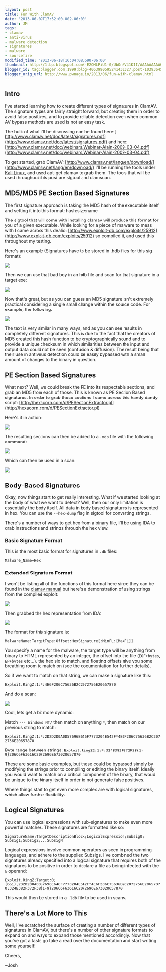 ```yaml
---
layout: post
title: Fun With ClamAV
date: '2013-06-09T17:52:00.002-06:00'
author: JM
tags:
- clamav
- anti-virus
- malware detection
- signatures
- malware
- sourcefire
modified_time: '2013-06-18T16:04:08.690-06:00'
thumbnail: http://1.bp.blogspot.com/-E2QMLPiU1-0/UbOnNV41KII/AAAAAAAAAOA/Y5ZLj5EBBP0/s72-c/Screen+Shot+2013-06-08+at+3.51.36+PM.png
blogger_id: tag:blogger.com,1999:blog-4063990595241430327.post-103936457389538027
blogger_orig_url: http://www.pwnage.io/2013/06/fun-with-clamav.html
---
```


## Intro
I've started learning how to create different types of signatures in ClamAV. The signature types are fairly straight forward, but creating them in order to avoid false positives, and to provide reliable detection even when common AV bypass methods are used is not an easy task.

The bulk of what I'll be discussing can be found here:[ http://www.clamav.net/doc/latest/signatures.pdf](http://www.clamav.net/doc/latest/signatures.pdf) and here: [http://www.clamav.net/doc/webinars/Webinar-Alain-2009-03-04.pdf](http://www.clamav.net/doc/webinars/Webinar-Alain-2009-03-04.pdf)

To get started, grab ClamAV: [http://www.clamav.net/lang/en/download/](http://www.clamav.net/lang/en/download/) I'll be running the tools under [Kali Linux](http://www.kali.org/), and used apt-get clamav to grab them. The tools that will be used throughout this post are sigtool and clamscan.

## MD5/MD5 PE Section Based Signatures

The first signature approach is taking the MD5 hash of the executable itself and setting it into this format: hash:size:name

The sigtool that will come with installing clamav will produce this format for you of a given executable. While looking for a piece of malware to mess with I came across this dealio: [http://www.exploit-db.com/exploits/25912](http://www.exploit-db.com/exploits/25912) so compiled it, and used this throughout my testing.

Here's an example (Signatures have to be stored in .hdb files for this sig format):

[![](http://1.bp.blogspot.com/-E2QMLPiU1-0/UbOnNV41KII/AAAAAAAAAOA/Y5ZLj5EBBP0/s640/Screen+Shot+2013-06-08+at+3.51.36+PM.png)](http://1.bp.blogspot.com/-E2QMLPiU1-0/UbOnNV41KII/AAAAAAAAAOA/Y5ZLj5EBBP0/s1600/Screen+Shot+2013-06-08+at+3.51.36+PM.png)

Then we can use that bad boy in an hdb file and scan for that signature in a target exe:

[![](http://1.bp.blogspot.com/-e44DegBOIgo/UbOpkoeGdmI/AAAAAAAAAOM/iMXE2eSG7Zk/s640/Screen+Shot+2013-06-08+at+4.01.14+PM.png)](http://1.bp.blogspot.com/-e44DegBOIgo/UbOpkoeGdmI/AAAAAAAAAOM/iMXE2eSG7Zk/s1600/Screen+Shot+2013-06-08+at+4.01.14+PM.png)

Now that's great, but as you can guess an MD5 signature isn't extremely practical considering a single small change within the source code. For example, the following:

[![](http://3.bp.blogspot.com/-ej6Or-qWtIo/UbOs1Zb3pmI/AAAAAAAAAOc/v5DNrsqX7-M/s1600/Screen+Shot+2013-06-08+at+4.15.18+PM.png)](http://3.bp.blogspot.com/-ej6Or-qWtIo/UbOs1Zb3pmI/AAAAAAAAAOc/v5DNrsqX7-M/s1600/Screen+Shot+2013-06-08+at+4.15.18+PM.png)

The text is very similar in many ways, and as you can see results in completely different signatures. This is due to the fact that the creators of MD5 created this hash function to be cryptographically sound and to provide a unique checksum in which similarities between the input and output data could not be seen (confusion & diffusion). The result being that their use in antivirus detection could be easily bypassed with a small amount of changes to the binary in question.

## PE Section Based Signatures

What next? Well, we could break the PE into its respectable sections, and grab an MD5 from each of those. This is known as PE Section Based signatures. In order to grab those sections I came across this handy dandy script: [http://hexacorn.com/d/PESectionExtractor.pl](http://hexacorn.com/d/PESectionExtractor.pl)

Here's it in action:

[![](http://1.bp.blogspot.com/-7t85TzpqnyA/UbPC56QH6lI/AAAAAAAAAOs/WHcGnTiMRXA/s640/Screen+Shot+2013-06-08+at+5.29.36+PM.png)](http://1.bp.blogspot.com/-7t85TzpqnyA/UbPC56QH6lI/AAAAAAAAAOs/WHcGnTiMRXA/s1600/Screen+Shot+2013-06-08+at+5.29.36+PM.png)

The resulting sections can then be added to a `.mdb` file with the following command:

[![](http://1.bp.blogspot.com/-Cy1_KAwuPEo/UbPEiyVQGoI/AAAAAAAAAO8/Z9sfYRLs2sQ/s640/Screen+Shot+2013-06-08+at+5.56.52+PM.png)](http://1.bp.blogspot.com/-Cy1_KAwuPEo/UbPEiyVQGoI/AAAAAAAAAO8/Z9sfYRLs2sQ/s1600/Screen+Shot+2013-06-08+at+5.56.52+PM.png)

Which can then be used in a scan:

[![](http://1.bp.blogspot.com/-R0_iQTJ59dY/UbPE4YdumyI/AAAAAAAAAPE/EwncHc2Zto8/s640/Screen+Shot+2013-06-08+at+5.55.22+PM.png)](http://1.bp.blogspot.com/-R0_iQTJ59dY/UbPE4YdumyI/AAAAAAAAAPE/EwncHc2Zto8/s1600/Screen+Shot+2013-06-08+at+5.55.22+PM.png)

## Body-Based Signatures

Okay, now things start to get really interesting. What if we started looking at the body of what we want to detect? Well, then our only limitation is essentially the body itself. All data in body based signatures is represented in hex. You can use the `--hex-dump` flag in sigtool for converting strings.

There's a number of ways to get hex from a binary file, I'll be using IDA to grab instructions and strings through the hex view.

### Basic Signature Format

This is the most basic format for signatures in `.db` files:

`Malware_Name=Hex`

### Extended Signature Format

I won't be listing all of the functions of this format here since they can be found in the [clamav manual](http://www.clamav.net/doc/latest/signatures.pdf) but here's a demonstration of using strings from the compiled exploit:

[![](http://3.bp.blogspot.com/-yYIPCpbdrm0/UbS41sbg-aI/AAAAAAAAAPc/5gyOUhMpF6s/s1600/Screen+Shot+2013-06-09+at+11.15.54+AM.png)](http://3.bp.blogspot.com/-yYIPCpbdrm0/UbS41sbg-aI/AAAAAAAAAPc/5gyOUhMpF6s/s1600/Screen+Shot+2013-06-09+at+11.15.54+AM.png)

Then grabbed the hex representation from IDA:

[![](http://1.bp.blogspot.com/-W9lQwL21Sy4/UbS8hLe0CrI/AAAAAAAAAP0/DJIkzuvu4KQ/s640/Screen+Shot+2013-06-09+at+11.34.27+AM.png)](http://1.bp.blogspot.com/-W9lQwL21Sy4/UbS8hLe0CrI/AAAAAAAAAP0/DJIkzuvu4KQ/s1600/Screen+Shot+2013-06-09+at+11.34.27+AM.png)

The format for this signature is:

`MalwareName:TargetType:Offset:HexSignature[:MinFL:[MaxFL]]`

You specify a name for the malware, the target type will be anything from binary to HTML represented by an integer, the offset into the file (`EOF+bytes`, `EP+bytes` etc...), the hex sig to match, and floating offsets give you some breathing room to match on (see the documentation for further details).

So if we want to match on that string, we can make a signature like this:

`Exploit.RingZ:1:*:4E6F206C75636B2C2072756E20657870`

And do a scan:

[![](http://2.bp.blogspot.com/-l-By1O66ACA/UbS9JdCBHTI/AAAAAAAAAP8/qLALrjeQhaY/s640/Screen+Shot+2013-06-09+at+11.36.55+AM.png)](http://2.bp.blogspot.com/-l-By1O66ACA/UbS9JdCBHTI/AAAAAAAAAP8/qLALrjeQhaY/s1600/Screen+Shot+2013-06-09+at+11.36.55+AM.png)

Cool, lets get a bit more dynamic:

Match `--- Windows NT/` then match on anything `*`, then match on our previous string to match:

`Exploit.RingZ:1:*:2D2D2D0A0D57696E646F7773204E542F*4E6F206C75636B2C2072756E20657870`

Byte range between strings: `Exploit.RingZ2:1:*:324B382F372F38{1-9}206C6F63616C2072696E673020657870`

These are some basic examples, but these could be bypassed simply by modifying the strings prior to compiling or editing the binary itself. Ideally you would want to match on a critical component of the binary, that woud be unique to the binary itself in order to not generate false positives.

Where things start to get even more complex are with logical signatures, which allow further flexibility.

## Logical Signatures

You can use logical expressions with sub-signatures to make even more powerful matches. These signatures are formatted like so:

`SignatureName;TargetDescriptionBlock;LogicalExpression;Subsig0;`
`Subsig1;Subsig2;...SubsigN`

Logical expressions involve common operators as seen in programming languages, and adhere to the supplied Subsigs. I've combined the two signatures already specified into a logical signature that requires both of the signatures to be positive in order to declare a file as being infected with the `&` operand:

`Exploit.RingZ;Target:0;(0&1);2D2D2D0A0D57696E646F7773204E542F*4E6F206C75636B2C2072756E20657870;324B382F372F38{1-9}206C6F63616C2072696E673020657870`

This would then be stored in a `.ldb` file to be used in scans.

## There's a Lot More to This

Well, I've scratched the surface of creating a number of different types of signatures in ClamAV, but there's a number of other signature formats to expand on and ways to expand those mentioned accordingly. Now that you've got a taste go take a read over the documentation and start writing some yourself!

Cheers,

~Josh
